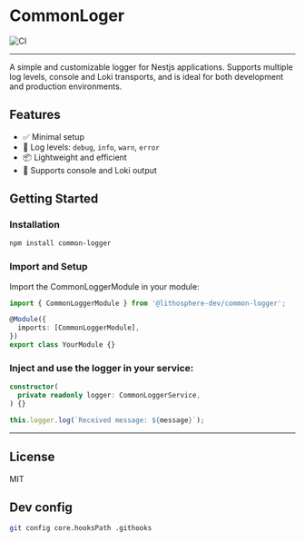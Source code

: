 # CommonLoger

![CI](https://github.com/lithosphere-dev/common-logger/actions/workflows/ci.yml/badge.svg)

---

A simple and customizable logger for Nestjs applications. Supports multiple log levels, console and Loki transports, and is ideal for both development and production environments.

## Features

- ✅ Minimal setup  
- 📝 Log levels: `debug`, `info`, `warn`, `error`  
- 📦 Lightweight and efficient  
- 📡 Supports console and Loki output

## Getting Started

### Installation

```bash
npm install common-logger
```

### Import and Setup

Import the CommonLoggerModule in your module:
```typescript
import { CommonLoggerModule } from '@lithosphere-dev/common-logger';

@Module({
  imports: [CommonLoggerModule],
})
export class YourModule {}
```

### Inject and use the logger in your service:
```typescript
constructor(
  private readonly logger: CommonLoggerService,
) {}

this.logger.log(`Received message: ${message}`);
```

---

## License

MIT

## Dev config
```bash
git config core.hooksPath .githooks
```
